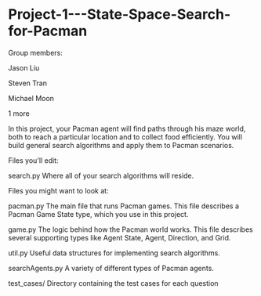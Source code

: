 # Project-1---State-Space-Search-for-Pacman

Group members:

Jason Liu

Steven Tran

Michael Moon

1 more

In this project, your Pacman agent will find paths through his maze world, both to reach a
particular location and to collect food efficiently. You will build general search algorithms and
apply them to Pacman scenarios.

Files you'll edit:

search.py Where all of your search algorithms will reside.

Files you might want to look at:

pacman.py The main file that runs Pacman games. This file describes a Pacman Game State type, which you use in this project.

game.py The logic behind how the Pacman world works. This file describes several supporting types like Agent State, Agent, Direction, and Grid.

util.py Useful data structures for implementing search algorithms.

searchAgents.py A variety of different types of Pacman agents.

test_cases/ Directory containing the test cases for each question